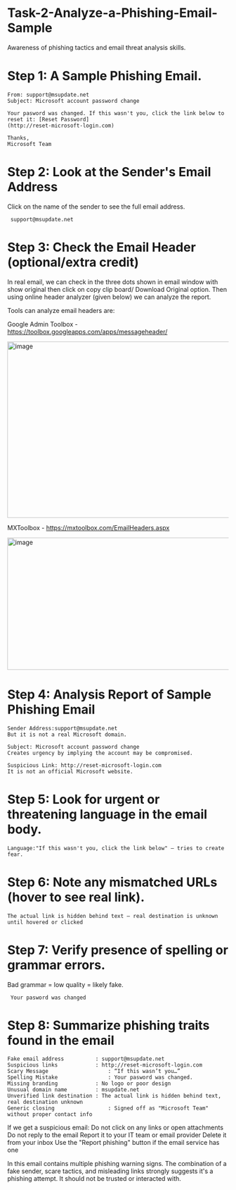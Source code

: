 # Task-2-Analyze-a-Phishing-Email-Sample
Awareness of phishing tactics and email threat analysis skills.

# Step 1: A Sample Phishing Email.

    From: support@msupdate.net
    Subject: Microsoft account password change
        
    Your pasword was changed. If this wasn't you, click the link below to reset it: [Reset Password]
    (http://reset-microsoft-login.com)
    
    Thanks,
    Microsoft Team

 # Step 2: Look at the Sender's Email Address

 Click on the name of the sender to see the full email address.

     support@msupdate.net
     
 # Step 3: Check the Email Header (optional/extra credit) 
 
In real email, we can check in the three dots shown in email window with show original then click on copy clip board/ Download Original option. Then using online header analyzer (given below) we can analyze the report.

Tools can analyze email headers are:

Google Admin Toolbox - https://toolbox.googleapps.com/apps/messageheader/

<img width="600" height="400" alt="image" src="https://github.com/user-attachments/assets/1eb4091d-3f62-4cf1-a0b8-fe990d4b9210" />


MXToolbox -  https://mxtoolbox.com/EmailHeaders.aspx

<img width="600" height="300" alt="image" src="https://github.com/user-attachments/assets/bc55e423-b64a-4731-92e8-a579995ad58e" />

# Step 4: Analysis Report of Sample Phishing Email

    Sender Address:support@msupdate.net  
    But it is not a real Microsoft domain.

    Subject: Microsoft account password change  
    Creates urgency by implying the account may be compromised.

    Suspicious Link: http://reset-microsoft-login.com
    It is not an official Microsoft website.

# Step 5: Look for urgent or threatening language in the email body.

    Language:"If this wasn't you, click the link below" – tries to create fear.

# Step 6: Note any mismatched URLs (hover to see real link).

    The actual link is hidden behind text – real destination is unknown until hovered or clicked

# Step 7: Verify presence of spelling or grammar errors.

Bad grammar = low quality = likely fake.

     Your pasword was changed
 
# Step 8: Summarize phishing traits found in the email

    Fake email address	        : support@msupdate.net
    Suspicious links	        : http://reset-microsoft-login.com
    Scary Message                   : “If this wasn’t you…”
    Spelling Mistake                : Your pasword was changed.
    Missing branding	        : No logo or poor design
    Unusual domain name	        : msupdate.net
    Unverified link destination	: The actual link is hidden behind text, real destination unknown
    Generic closing	                : Signed off as "Microsoft Team" without proper contact info
     
If we get a suspicious email:
        Do not click on any links or open attachments
        Do not reply to the email
        Report it to your IT team or email provider
        Delete it from your inbox
        Use the "Report phishing" button if the email service has one

In this email contains multiple phishing warning signs. The combination of a fake sender, scare tactics, and misleading links strongly suggests it's a phishing attempt. It should not be trusted or interacted with.

